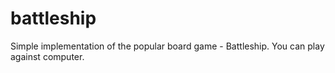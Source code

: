 # battleship
Simple implementation of the popular board game - Battleship. You can play against computer.
